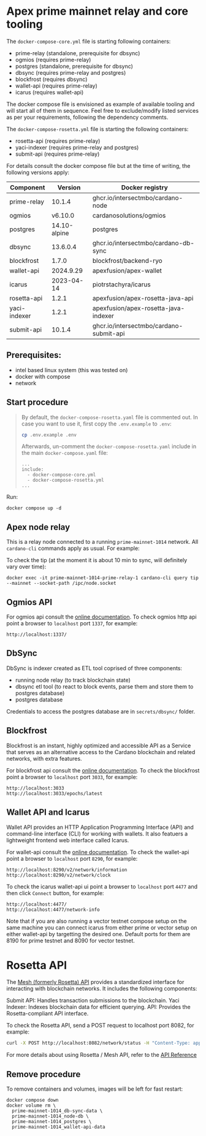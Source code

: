 # Apex prime mainnet relay and core tooling

The `docker-compose-core.yml` file is starting following containers:

* prime-relay (standalone, prerequisite for dbsync)
* ogmios (requires prime-relay)
* postgres (standalone, prerequisite for dbsync)
* dbsync (requires prime-relay and postgres)
* blockfrost (requires dbsync)
* wallet-api (requires prime-relay)
* icarus (requires wallet-api)

The docker compose file is envisioned as example of available tooling and will start all of them in sequence.
Feel free to exclude/modify listed services as per your requirements, following the dependency comments.

The `docker-compose-rosetta.yml` file is starting the following containers:

* rosetta-api (requires prime-relay)
* yaci-indexer (requires prime-relay and postgres)
* submit-api (requires prime-relay)

For details consult the docker compose file but at the time of writing, the following versions apply:

| Component     | Version      | Docker registry                         |
|---------------|--------------|-----------------------------------------|
| prime-relay   |      10.1.4  | ghcr.io/intersectmbo/cardano-node       |
| ogmios        |     v6.10.0  | cardanosolutions/ogmios                 |
| postgres      | 14.10-alpine | postgres                                |
| dbsync        |    13.6.0.4  | ghcr.io/intersectmbo/cardano-db-sync    |
| blockfrost    |      1.7.0   | blockfrost/backend-ryo                  |
| wallet-api    |   2024.9.29  | apexfusion/apex-wallet                  |
| icarus        |  2023-04-14  | piotrstachyra/icarus                    |
| rosetta-api   |       1.2.1  | apexfusion/apex-rosetta-java-api        |
| yaci-indexer  |       1.2.1  | apexfusion/apex-rosetta-java-indexer    |
| submit-api    |      10.1.4  | ghcr.io/intersectmbo/cardano-submit-api |

## Prerequisites:

* intel based linux system (this was tested on)
* docker with compose
* network


## Start procedure

> By default, the `docker-compose-rosetta.yaml` file is commented out.
> In case you want to use it, first copy the `.env.example` to `.env`:
> ```sh
> cp .env.example .env
> ```
> Afterwards, un-comment the `docker-compose-rosetta.yaml` include in the main `docker-compose.yaml` file:
> ```
> ...
> include:
>   - docker-compose-core.yml
>   - docker-compose-rosetta.yml
> ...

Run:

```
docker compose up -d
```


## Apex node relay

This is a relay node connected to a running `prime-mainnet-1014` network. All `cardano-cli` commands apply as usual. For example:

To check the tip (at the moment it is about 10 min to sync, will definitely vary over time):

```
docker exec -it prime-mainnet-1014-prime-relay-1 cardano-cli query tip --mainnet --socket-path /ipc/node.socket
```


## Ogmios API

For ogmios api consult the [online documentation](https://ogmios.dev/api/v6.4/).
To check ogmios http api point a browser to `localhost` port `1337`, for example:

```
http://localhost:1337/
```


## DbSync

DbSync is indexer created as ETL tool coprised of three components:

* running node relay (to track blockchain state)
* dbsync etl tool (to react to block events, parse them and store them to postgres database)
* postgres database

Credentials to access the postgres database are in `secrets/dbsync/` folder.

## Blockfrost

Blockfrost is an instant, highly optimized and accessible API as a Service that serves as an alternative access
to the Cardano blockchain and related networks, with extra features.

For blockfrost api consult the [online documentation](https://docs.blockfrost.io/).
To check the blockfrost point a browser to `localhost` port `3033`, for example:

```
http://localhost:3033
http://localhost:3033/epochs/latest
```

## Wallet API and Icarus

Wallet API provides an HTTP Application Programming Interface (API) and command-line interface (CLI) for
working with wallets. It also featuers a lightweight frontend web interface called Icarus.

For wallet-api consult the [online documentation](https://cardano-foundation.github.io/cardano-wallet/api/edge/).
To check the wallet-api point a browser to `localhost` port `8290`, for example:

```
http://localhost:8290/v2/network/information
http://localhost:8290/v2/network/clock
```

To check the icarus wallet-api ui point a browser to `localhost` port `4477` and then click `Connect` button, for example:

```
http://localhost:4477/
http://localhost:4477/network-info
```

Note that if you are also running a vector testnet compose setup on the same machine you can connect icarus
from either prime or vector setup on either wallet-api by targetting the desired one. Default ports for them are
8190 for prime testnet and 8090 for vector testnet.

# Rosetta API

The [Mesh (formerly Rosetta) API](https://docs.cdp.coinbase.com/mesh/docs/welcome) provides a standardized interface for interacting with blockchain networks. It includes the following components:

Submit API: Handles transaction submissions to the blockchain.
Yaci Indexer: Indexes blockchain data for efficient querying.
API: Provides the Rosetta-compliant API interface.

To check the Rosetta API, send a POST request to localhost port 8082, for example:

```sh
curl -X POST http://localhost:8082/network/status -H "Content-Type: application/json" -d '{"network_identifier": {"blockchain": "prime", "network": "mainnet"}}'
```

For more details about using Rosetta / Mesh API, refer to the [API Reference](https://docs.cdp.coinbase.com/mesh/docs/api-reference)

## Remove procedure

To remove containers and volumes, images will be left for fast restart:

```
docker compose down
docker volume rm \
  prime-mainnet-1014_db-sync-data \
  prime-mainnet-1014_node-db \
  prime-mainnet-1014_postgres \
  prime-mainnet-1014_wallet-api-data
```
